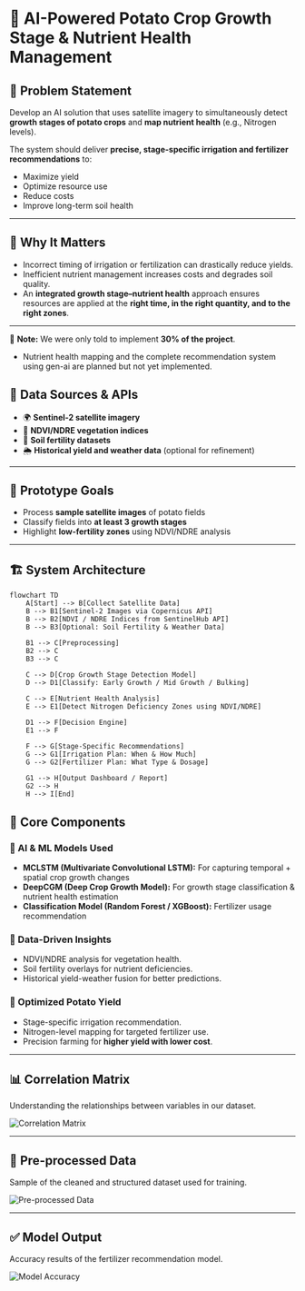 # 🌱 AI-Powered Potato Crop Growth Stage & Nutrient Health Management  

## 📌 Problem Statement  
Develop an AI solution that uses satellite imagery to simultaneously detect **growth stages of potato crops** and **map nutrient health** (e.g., Nitrogen levels).  

The system should deliver **precise, stage-specific irrigation and fertilizer recommendations** to:  
- Maximize yield  
- Optimize resource use  
- Reduce costs  
- Improve long-term soil health  

---

## 🚜 Why It Matters  
- Incorrect timing of irrigation or fertilization can drastically reduce yields.  
- Inefficient nutrient management increases costs and degrades soil quality.  
- An **integrated growth stage–nutrient health** approach ensures resources are applied at the **right time, in the right quantity, and to the right zones**.  

---
🚧 **Note:** We were only told to implement **30% of the project**.
- Nutrient health mapping and the complete recommendation system using gen-ai are planned but not yet implemented.  

## 📂 Data Sources & APIs  
- 🌍 **Sentinel-2 satellite imagery**  
- 🌱 **NDVI/NDRE vegetation indices**  
- 🧪 **Soil fertility datasets**  
- 🌦 **Historical yield and weather data** (optional for refinement)  

---

## 🎯 Prototype Goals  
- Process **sample satellite images** of potato fields  
- Classify fields into **at least 3 growth stages**  
- Highlight **low-fertility zones** using NDVI/NDRE analysis  

---

## 🏗️ System Architecture  

```mermaid
flowchart TD
    A[Start] --> B[Collect Satellite Data]
    B --> B1[Sentinel-2 Images via Copernicus API]
    B --> B2[NDVI / NDRE Indices from SentinelHub API]
    B --> B3[Optional: Soil Fertility & Weather Data]

    B1 --> C[Preprocessing]
    B2 --> C
    B3 --> C

    C --> D[Crop Growth Stage Detection Model]
    D --> D1[Classify: Early Growth / Mid Growth / Bulking]

    C --> E[Nutrient Health Analysis]
    E --> E1[Detect Nitrogen Deficiency Zones using NDVI/NDRE]

    D1 --> F[Decision Engine]
    E1 --> F

    F --> G[Stage-Specific Recommendations]
    G --> G1[Irrigation Plan: When & How Much]
    G --> G2[Fertilizer Plan: What Type & Dosage]

    G1 --> H[Output Dashboard / Report]
    G2 --> H
    H --> I[End]
```


## 🧠 Core Components  

### 🧠 AI & ML Models Used  
- **MCLSTM (Multivariate Convolutional LSTM):** For capturing temporal + spatial crop growth changes  
- **DeepCGM (Deep Crop Growth Model):** For growth stage classification & nutrient health estimation  
- **Classification Model (Random Forest / XGBoost):** Fertilizer usage recommendation 

### 🔹 Data-Driven Insights  
- NDVI/NDRE analysis for vegetation health.  
- Soil fertility overlays for nutrient deficiencies.  
- Historical yield-weather fusion for better predictions.  

### 🔹 Optimized Potato Yield  
- Stage-specific irrigation recommendation.  
- Nitrogen-level mapping for targeted fertilizer use.  
- Precision farming for **higher yield with lower cost**.  

---
## 📊 Correlation Matrix
Understanding the relationships between variables in our dataset.

![Correlation Matrix](correlation_matrix.jpg)

---

## 🧹 Pre-processed Data
Sample of the cleaned and structured dataset used for training.

![Pre-processed Data](Satellite_image_preprocessed.jpg)

---

## ✅ Model Output
Accuracy results of the fertilizer recommendation model.

![Model Accuracy](accuracy_data.jpg)
